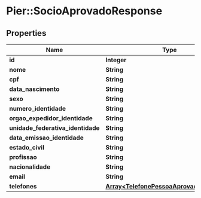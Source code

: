 # Pier::SocioAprovadoResponse

## Properties
Name | Type | Description | Notes
------------ | ------------- | ------------- | -------------
**id** | **Integer** | {{{socio_aprovado_response_id_value}}} | [optional] 
**nome** | **String** | {{{socio_aprovado_response_nome_value}}} | [optional] 
**cpf** | **String** | {{{socio_aprovado_response_cpf_value}}} | [optional] 
**data_nascimento** | **String** | {{{socio_aprovado_response_data_nascimento_value}}} | [optional] 
**sexo** | **String** | {{{socio_aprovado_response_sexo_value}}} | [optional] 
**numero_identidade** | **String** | {{{socio_aprovado_response_numero_identidade_value}}} | [optional] 
**orgao_expedidor_identidade** | **String** | {{{socio_aprovado_response_orgao_expedidor_identidade_value}}} | [optional] 
**unidade_federativa_identidade** | **String** | {{{socio_aprovado_response_unidade_federativa_identidade_value}}} | [optional] 
**data_emissao_identidade** | **String** | {{{socio_aprovado_response_data_emissao_identidade_value}}} | [optional] 
**estado_civil** | **String** | {{{socio_aprovado_response_estado_civil_value}}} | [optional] 
**profissao** | **String** | {{{socio_aprovado_response_profissao_value}}} | [optional] 
**nacionalidade** | **String** | {{{socio_aprovado_response_nacionalidade_value}}} | [optional] 
**email** | **String** | {{{socio_aprovado_response_email_value}}} | [optional] 
**telefones** | [**Array&lt;TelefonePessoaAprovadaResponse&gt;**](TelefonePessoaAprovadaResponse.md) | {{{socio_aprovado_response_telefones_value}}} | [optional] 




